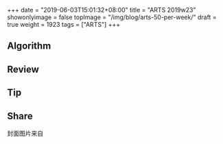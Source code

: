 +++
date = "2019-06-03T15:01:32+08:00"
title = "ARTS 2019w23"
showonlyimage = false
topImage = "/img/blog/arts-50-per-week/"
draft = true
weight = 1923
tags = ["ARTS"]
+++


<!--more-->

## Algorithm


## Review


## Tip



## Share



封面图片来自 []() <a href=""><i class="fa fa-dribbble" aria-hidden="true"></i> </a>